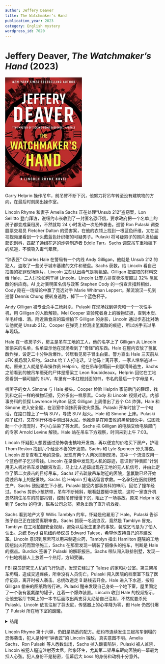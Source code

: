 ```yaml
---
author: Jeffery Deaver
title: The Watchmaker’s Hand
publication_year: 2023
category: English mystery
wordpress_id: 7020
---
```


# Jeffery Deaver, <i>The Watchmaker’s Hand</i> (2023)

<img src=images/2023_cover.jpg width=250/>

Garry Helprin 操作吊车，前吊臂不断下沉，他努力将吊车转至没有建筑物的方向，在最后时刻爬出操作室。

Lincoln Rhyme 和妻子 Amelia Sachs 正在处理“Unsub 212”盗窃案，Lon Sellitto 登门拜访，说纽约市长收到了一封匿名恐吓信，要求政府把一个名单上的房子都变成廉租房，不然就每 24 小时发动一次恐怖袭击。巡警 Ron Pulaski 调查股票交易员 Fletcher Dalton 的受害案，在他的衣领上找到一根蓝色纤维，又在监视视频里看到一个头戴蓝色针织帽的可疑男子。Pulaski 将可疑男子的照片发给面部识别科，匹配了通缉在逃的炸弹制造者 Eddie Tarr。Sachs 调查吊车重物砸下的坑道，不慎吸入毒气晕厥。

“钟表匠” Charles Hale 在警局有一个内线 Andy Gilligan，他就是 Unsub 212 的犯人，盗取了一些关于城市基建的文件和硬盘。Sachs 获救，给 Lincoln 看自己拍摄的犯罪现场照片，Lincoln 立刻认出毒气是氢氟酸。Gilligan 把盗取的材料交给 Hale，二人讨论如何干掉 Lincoln。Lincoln 让警方排查卖浓度超过 32% 氢氟酸的供应商。AI 比对表明匿名信与政客 Stephen Cody 的一份宣言措辞相似，Cody 刚在一场辩论中赢了竞选对手 Marie Whitman Leppert。某流浪汉一见到巡警 Dennis Chung 便转身逃跑，掉下一个蓝色杯子。

Andy Gilligan 被专业杀手三枪射杀，Pulaski 在现场找到弹壳和一个一次性手机，用 Gilligan 的人脸解锁。Mel Cooper 查验死者身上的微物证据，查到木炭、羊毛纤维、酒。附近熟食店的监控拍下 Gilligan 的身影，Lincoln 通过步态比对确认他就是 Unsub 212。Cooper 在弹壳上检测出氢氟酸的痕迹，所以凶手去过吊车现场。

Hale 在一栋房子外，房主是吊车工地的工人，他的名字上了 Gilligan 从 Lincoln 家偷来的名单，名单显示他在现场看到了“奇怪”的东西。Hale 在屋内安放了氢氟酸炸弹，设定二十分钟后爆炸。邻居看见房子冒出白雾。警方查出 Hale 三天前从 JFK 机场潜入纽约。Sachs 给工人打电话，让他马上离开家，一家人堪堪逃过一劫。原来工人就是吊车操作员 Helprin，他在吊车倒塌前一刹那滑降逃生，Sachs 之前看到的被吊车砸死的尸体是搭梁工 Leon Roubideaux。Helprin 回忆在工地旁看到一辆可疑的 SUV，车里有一本红橙封面的书，书名的最后一个字母是 K。

梳辫子的女人 Simone 与 Hale 接头。Cooper 检验 Helprin 家前后门的鞋印，找到和之前一样的微物证据，另外多出一样尿素。Cody 和 Lincoln 视频对话。内部事务科的侦探 Lawrence Hylton 证实 Gilligan 上周借出了五个 C4 炸弹。Hale 和 Simone 进入安全屋，在浴室中涂抹药膏改头换面。Pulaski 开车时接了一个电话，在路口撞上了一辆 SUV，导致 SUV 起火。Hale 和 Simone 上床。Pulaski 闯了红灯，又在例行体检中测出芬太尼。他推测是在刚击败的黑帮团伙中，试图救助一个小混混时，不小心沾染了芬太尼。Sachs 把 Gilligan 的电脑交给电脑部门的专家 Arnold Levine 解锁。Hale 站在吊车下方观察，时间来到上午 7:03。

Lincoln 怀疑犯人想要通过恐怖袭击搞垮开发商，再以便宜的价格买下房产，护理 Thom Reston 找到六个经营不善的开发商，Sachs 和 Lyle Spencer 分头排查。Lincoln 反复查看工地的录像，发现有两个人两次回到现场，其中一个流浪汉用一个蓝色杯子乞讨零钱。Lincoln 在录像中发现无人机的踪迹，意识到“钟表匠”计划用无人机对吊车发动酸液攻击，马上让人追踪出现在工地的无人机信号，并由此定位了第二次袭击的目标吊车。Sachs 赶去疏散吊车附近的医院，氢氟酸已经开始腐蚀吊车上的配重块。Sachs 给 Helprin 打电话留言求救。一名孕妇在医院顶楼生产，Sachs 鼓励她生下小孩。Pulaski 接受内部事务科的审问，回忆了撞车经过。Sachs 剪断小孩脐带，吊车不断倾斜，眼看就要砸中医院，这时一家直升机忽然钩住吊车的前部吊臂，控制吊臂慢慢下沉，阻止了一场事故。原来 Helprin 收到了 Sachs 的电话，联系公司总部，紧急出动了直升机救援。

Sachs 看到地产大亨 Willis Tamblyn 的车，怀疑是他雇用了 Hale。Pulaski 告诉孩子自己正在接受离职审查。Sachs 抓获一名流浪汉，竟然是 Tamblyn 冒充。Tamblyn 在工地拍摄安全视频，避免以后发生更多的事故，装成乞丐是为了怕人认出。总统 Boyd 召见纽约参议员 Edward Talese，希望他支持自己的基建改革。Lincoln 意识到尿素可以用来制造火药，Tamblyn 指出 Hamilton 庭院的工地因挖出火药而暂停施工，Sachs 在那里发现一辆装了摄像头的拖车，判断是 Hale 的据点。Burdick 签署了 Pulaski 的解职报告。Sachs 带队闯入联排别墅，发现一个扫地机器人上放着一个热灯，方知受骗。

FBI 探员研究无人机的飞行轨迹，发现它经过了 Talese 的家和办公室。第三架吊车坍塌，造成交通瘫痪，所幸没有人员伤亡。Pulaski 闯入医院的档案室下载了医疗记录，离开时被人袭击。总统改道走 B 路线去开会。Hale 进入下水道，按照 Gilligan 偷来的图纸路线行进。Pulaski 醒来发现自己身处一个地下室，屋里固定了一个装有氢氟酸的罐子，连着一个爆炸装置。Lincoln 收到 Hale 的视频指示，让他去客厅书架上的一本书后面取出两支芬太尼给自己注射，不然就要杀死 Pulaski。Lincoln 依言注射了芬太尼，传感器上的心率降为零，但 Hale 仍然引爆了 Pulaski 所在地下室的酸罐。

<details><summary>结尾</summary>
Pulaski 鞋子里装了追踪器，醒来后十分钟就被警方解救。Lincoln 提前在书架后面找到了注射器，把里面的芬太尼换成了蒸馏水。Hale 杀死 Gilligan 并留下一台他的电脑，然后化装为电脑专家 Arnold Levine 联系 Sachs，获取搜查令进入地下服务器中心。Gilligan 交代动机是为了用病毒修改网络时间，攻击银行账户，盗取资金。Hale 放倒第三台吊车，假装刺杀总统，是为了造成网络堵塞，方便攻击。Hale 车里的书是《纽约的鸟》。Lincoln 和 Hale 单独会面，Andy Gilligan 的兄弟 Mick 将 Hale 远程狙杀。

Pulaski 揪出车祸 SUV 的乘客 Natalia Baskov、Aaron Stahl，他们听从 Hale 的指示，用遥控器切换了路口的红绿灯。Aaron 长期吸毒，设法让芬太尼沾到了 Pulaski 的皮肤上。Burdick 收了 Tarr 的黑钱，和 Gilligan 串通一气，也被 Pulaski 揭发。FBI 逮捕了 Tarr。Lincoln 刊登 Hale 的讣告，希望吸引 Simone 来参加 Hale 的葬礼，但 Simone 设计让警察暴露，化装成女警在 Hale 的墓碑上留了一首爱情诗和一个时钟零件。网上流传 Cody 的邮件，赞美了对总统的暗杀行动，导致 Cody 声望大跌。

雇佣 Hale 的人是 Marie Leppert，她让 Hale 入侵服务器中心，目的是篡改 Cody 的邮件，以便在竞选中获胜。
</details>

Lincoln Rhyme 第十六弹，仍旧是熟悉的配方。纽约市连续发生三起吊车倒塌的恐怖袭击，犯人是绰号“钟表匠”的 Lincoln 宿敌，真实意图不明。Amelia Sachs、Ron Pulaski 等人悉数出场，Sachs 掉入酸雾陷阱，Pulaski 被人监禁，Lincoln 被犯人逼迫注射芬太尼，险象环生，尤其第二架吊车砸向医院的一幕最为扣人心弦。犯人身份不是秘密，但幕后大 boss 的身份和动机十分意外。